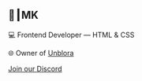 ## 👑┃MK

💻 Frontend Developer — HTML & CSS

🌐 Owner of [Unblora](https://unblora.lol)

[Join our Discord](https://invidget.switchblade.xyz/3x7DD4BVRx)
